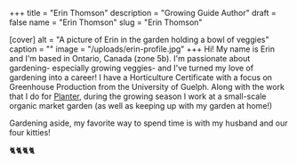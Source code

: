 +++
title = "Erin Thomson"
description = "Growing Guide Author"
draft = false
name = "Erin Thomson"
slug = "Erin Thomson"

[cover]
alt = "A picture of Erin in the garden holding a bowl of veggies"
caption = ""
image = "/uploads/erin-profile.jpg"
+++
Hi! My name is Erin and I'm based in Ontario, Canada (zone 5b). I'm passionate about gardening- especially growing veggies- and I've turned my love of gardening into a career! I have a Horticulture Certificate with a focus on Greenhouse Production from the University of Guelph. Along with the work that I do for [Planter](https://planter.garden/gardens), during the growing season I work at a small-scale organic market garden (as well as keeping up with my garden at home!)

Gardening aside, my favorite way to spend time is with my husband and our four kitties! 

🐈🐈🐈🐈
